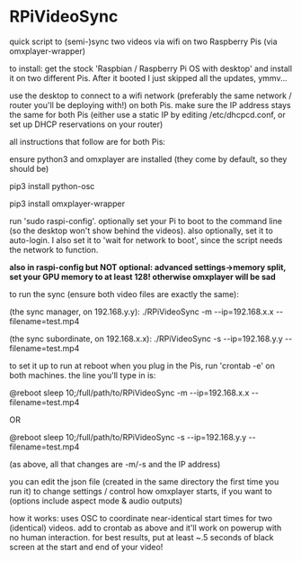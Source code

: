 # RPiVideoSync
quick script to (semi-)sync two videos via wifi on two Raspberry Pis (via omxplayer-wrapper)  

to install: 
get the stock 'Raspbian / Raspberry Pi OS with desktop' and install it on two different Pis. After it booted I just skipped all the updates, ymmv...

use the desktop to connect to a wifi network (preferably the same network / router you'll be deploying with!) on both Pis. make sure the IP address stays the same for both Pis (either use a static IP by editing /etc/dhcpcd.conf, or set up DHCP reservations on your router)

all instructions that follow are for both Pis:

ensure python3 and omxplayer are installed (they come by default, so they should be)

pip3 install python-osc

pip3 install omxplayer-wrapper

run 'sudo raspi-config'. optionally set your Pi to boot to the command line (so the desktop won't show behind the videos). also optionally, set it to auto-login. I also set it to 'wait for network to boot', since the script needs the network to function. 

**also in raspi-config but NOT optional: advanced settings->memory split, set your GPU memory to at least 128! otherwise omxplayer will be sad**

to run the sync (ensure both video files are exactly the same):

(the sync manager, on 192.168.y.y): ./RPiVideoSync -m --ip=192.168.x.x --filename=test.mp4

(the sync subordinate, on 192.168.x.x): ./RPiVideoSync -s --ip=192.168.y.y --filename=test.mp4

to set it up to run at reboot when you plug in the Pis, run 'crontab -e' on both machines. the line you'll type in is:

@reboot sleep 10;/full/path/to/RPiVideoSync -m --ip=192.168.x.x --filename=test.mp4

OR

@reboot sleep 10;/full/path/to/RPiVideoSync -s --ip=192.168.y.y --filename=test.mp4

(as above, all that changes are -m/-s and the IP address)

you can edit the json file (created in the same directory the first time you run it) to change settings / control how omxplayer starts, if you want to (options include aspect mode & audio outputs)

how it works: uses OSC to coordinate near-identical start times for two (identical) videos. add to crontab as above and it'll work on powerup with no human interaction. for best results, put at least ~.5 seconds of black screen at the start and end of your video!
